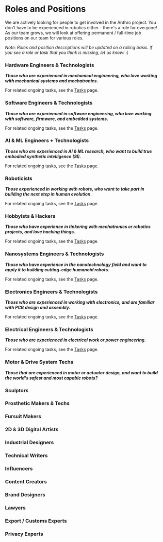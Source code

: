 # Roles and Positions

We are actively looking for people to get involved in the Anthro project. You don't have to be experienced in robotics either - there's a role for everyone! As our team grows, we will look at offering permanent / full-time job positions on our team for various roles.

*Note: Roles and position descriptions will be updated on a rolling basis. If you see a role or task that you think is missing, let us know! :)*

### Hardware Engineers & Technologists

***Those who are experienced in mechanical engineering, who love working with mechanical systems and mechatronics.***

For related ongoing tasks, see the [Tasks](tasks.md) page.

### Software Engineers & Technologists

***Those who are experienced in software engineering, who love working with software, firmware, and embedded systems.***

For related ongoing tasks, see the [Tasks](tasks.md) page.

### AI & ML Engineers + Technologists

***Those who are experienced in AI & ML research, who want to build true embodied synthetic intelligence (SI).***

For related ongoing tasks, see the [Tasks](tasks.md) page.

### Roboticists

***Those experienced in working with robots, who want to take part in building the next step in human evolution.***

For related ongoing tasks, see the [Tasks](tasks.md) page.

### Hobbyists & Hackers

***Those who have experience in tinkering with mechatronics or robotics projects, and love hacking things.***

For related ongoing tasks, see the [Tasks](tasks.md) page.

### Nanosystems Engineers & Technologists 

***Those who have experience in the nanotechnology field and want to apply it to building cutting-edge humanoid robots.***

For related ongoing tasks, see the [Tasks](tasks.md) page.

### Electronics Engineers & Technologists

***Those who are experienced in working with electronics, and are familiar with PCB design and assembly.***

For related ongoing tasks, see the [Tasks](tasks.md) page.

### Electrical Engineers & Technologists

***Those who are experienced in electrical work or power engineering.***

For related ongoing tasks, see the [Tasks](tasks.md) page.

### Motor & Drive System Techs

***Those that are experienced in motor or actuator design, and want to build the world's safest and most capable robots?***

### Sculptors 

### Prosthetic Makers & Techs

### Fursuit Makers

### 2D & 3D Digital Artists

### Industrial Designers

### Technical Writers

### Influencers

### Content Creators

### Brand Designers

### Lawyers

### Export / Customs Experts

### Privacy Experts
